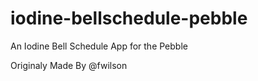 # iodine-bellschedule-pebble
An Iodine Bell Schedule App for the Pebble

Originaly Made By @fwilson

